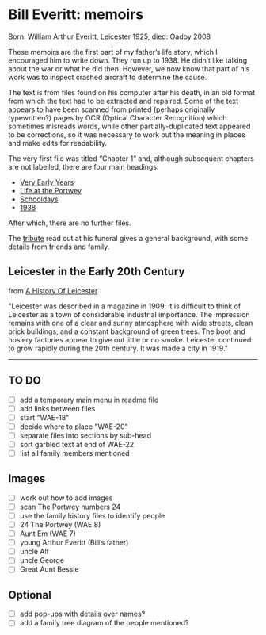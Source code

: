 # Bill Everitt: memoirs

Born: William Arthur Everitt, Leicester 1925, died: Oadby 2008

These memoirs are the first part of my father’s life story, which I encouraged him to write down. They run up to 1938. He didn’t like talking about the war or what he did then. However, we now know that part of his work was to inspect crashed aircraft to determine the cause.

The text is from files found on his computer after his death, in an old format from which the text had to be extracted and repaired. Some of the text appears to have been scanned from printed (perhaps originally typewritten?) pages by OCR (Optical Character Recognition) which sometimes misreads words, while other partially-duplicated text appeared to be corrections, so it was necessary to work out the meaning in places and make edits for readability.

The very first file was titled “Chapter 1” and, although subsequent chapters are not labelled, there are four main headings:

- [Very Early Years](./01-early-years/WAE-01.md)
- [Life at the Portwey](02-the-portwey/WAE-08.md)
- [Schooldays](03-schooldays/WAE-14.md)
- [1938](04-1938/WAE-22.md)

After which, there are no further files.

The [tribute](tribute.md) read out at his funeral gives a general background, with some details from friends and family.

## Leicester in the Early 20th Century

from [A History Of Leicester](https://localhistories.org/a-history-of-leicester/)

"Leicester was described in a magazine in 1909: it is difficult to think of Leicester as a town of considerable industrial importance. The impression remains with one of a clear and sunny atmosphere with wide streets, clean brick buildings, and a constant background of green trees. The boot and hosiery factories appear to give out little or no smoke. Leicester continued to grow rapidly during the 20th century. It was made a city in 1919."

---

## TO DO

- [ ] add a temporary main menu in readme file
- [ ] add links between files
- [ ] start "WAE-18"
- [ ] decide where to place "WAE-20"
- [ ] separate files into sections by sub-head
- [ ] sort garbled text at end of WAE-22
- [ ] list all family members mentioned

## Images

- [ ] work out how to add images
- [ ] scan The Portwey numbers 24
- [ ] use the family history files to identify people
- [ ] 24 The Portwey (WAE 8)
- [ ] Aunt Em (WAE 7)
- [ ] young Arthur Everitt (Bill’s father)
- [ ] uncle Alf
- [ ] uncle George
- [ ] Great Aunt Bessie

## Optional

- [ ] add pop-ups with details over names?
- [ ] add a family tree diagram of the people mentioned?
